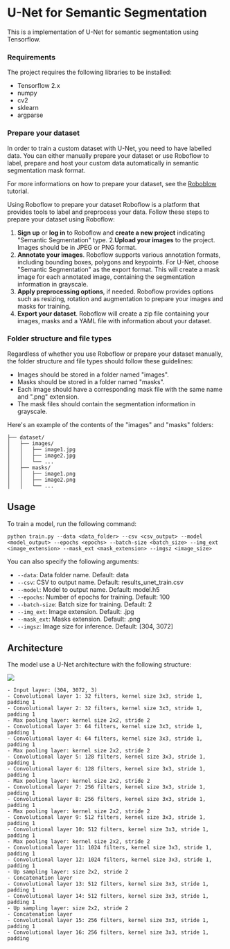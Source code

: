 # U-Net for Semantic Segmentation
This is a implementation of U-Net for semantic segmentation using Tensorflow. 

### Requirements
The project requires the following libraries to be installed:

- Tensorflow 2.x
- numpy
- cv2
- sklearn
- argparse

### Prepare your dataset
In order to train a custom dataset with U-Net, you need to have labelled data. You can either manually prepare your dataset or use Roboflow to label, prepare and host your custom data automatically in semantic segmentation mask format.

For more informations on how to prepare your dataset, see the [Roboblow](https://blog.roboflow.com/semantic-segmentation-roboflow/) tutorial.

Using Roboflow to prepare your dataset
Roboflow is a platform that provides tools to label and preprocess your data. Follow these steps to prepare your dataset using Roboflow:

1. **Sign up** or **log in** to Roboflow and **create a new project** indicating "Semantic Segmentation" type.
2.**Upload your images** to the project. Images should be in JPEG or PNG format.
3. **Annotate your images**. Roboflow supports various annotation formats, including bounding boxes, polygons and keypoints. For U-Net, choose "Semantic Segmentation" as the export format. This will create a mask image for each annotated image, containing the segmentation information in grayscale.
4. **Apply preprocessing options**, if needed. Roboflow provides options such as resizing, rotation and augmentation to prepare your images and masks for training.
5. **Export your dataset**. Roboflow will create a zip file containing your images, masks and a YAML file with information about your dataset.

### Folder structure and file types
Regardless of whether you use Roboflow or prepare your dataset manually, the folder structure and file types should follow these guidelines:

- Images should be stored in a folder named "images".
- Masks should be stored in a folder named "masks".
- Each image should have a corresponding mask file with the same name and ".png" extension.
- The mask files should contain the segmentation information in grayscale.

Here's an example of the contents of the "images" and "masks" folders:

```
├── dataset/
│   ├── images/
│   │   ├── image1.jpg
│   │   ├── image2.jpg
│   │   └── ...
│   ├── masks/
│   │   ├── image1.png
│   │   ├── image2.png
│   │   └── ...
```

## Usage
To train a model, run the following command:

```
python train.py --data <data_folder> --csv <csv_output> --model <model_output> --epochs <epochs> --batch-size <batch_size> --img_ext <image_extension> --mask_ext <mask_extension> --imgsz <image_size>
```

You can also specify the following arguments:

- `--data`: Data folder name. Default: data
- `--csv`: CSV to output name. Default: results_unet_train.csv
- `--model`: Model to output name. Default: model.h5
- `--epochs`: Number of epochs for training. Default: 100
- `--batch-size`: Batch size for training. Default: 2
- `--img_ext`: Image extension. Default: .jpg
- `--mask_ext`: Masks extension. Default: .png
- `--imgsz`: Image size for inference. Default: [304, 3072]

## Architecture
The model use a U-Net architecture with the following structure:

![](https://lmb.informatik.uni-freiburg.de/people/ronneber/u-net/u-net-architecture.png)

```
- Input layer: (304, 3072, 3)
- Convolutional layer 1: 32 filters, kernel size 3x3, stride 1, padding 1
- Convolutional layer 2: 32 filters, kernel size 3x3, stride 1, padding 1
- Max pooling layer: kernel size 2x2, stride 2
- Convolutional layer 3: 64 filters, kernel size 3x3, stride 1, padding 1
- Convolutional layer 4: 64 filters, kernel size 3x3, stride 1, padding 1
- Max pooling layer: kernel size 2x2, stride 2
- Convolutional layer 5: 128 filters, kernel size 3x3, stride 1, padding 1
- Convolutional layer 6: 128 filters, kernel size 3x3, stride 1, padding 1
- Max pooling layer: kernel size 2x2, stride 2
- Convolutional layer 7: 256 filters, kernel size 3x3, stride 1, padding 1
- Convolutional layer 8: 256 filters, kernel size 3x3, stride 1, padding 1
- Max pooling layer: kernel size 2x2, stride 2
- Convolutional layer 9: 512 filters, kernel size 3x3, stride 1, padding 1
- Convolutional layer 10: 512 filters, kernel size 3x3, stride 1, padding 1
- Max pooling layer: kernel size 2x2, stride 2
- Convolutional layer 11: 1024 filters, kernel size 3x3, stride 1, padding 1
- Convolutional layer 12: 1024 filters, kernel size 3x3, stride 1, padding 1
- Up sampling layer: size 2x2, stride 2
- Concatenation layer
- Convolutional layer 13: 512 filters, kernel size 3x3, stride 1, padding 1
- Convolutional layer 14: 512 filters, kernel size 3x3, stride 1, padding 1
- Up sampling layer: size 2x2, stride 2
- Concatenation layer
- Convolutional layer 15: 256 filters, kernel size 3x3, stride 1, padding 1
- Convolutional layer 16: 256 filters, kernel size 3x3, stride 1, padding
```